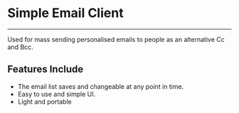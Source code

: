 <h1>Simple Email Client</h1>
<hr>
<p>
Used for mass sending personalised emails to people as an alternative Cc and Bcc. <br>
<h2>Features Include</h2>
<ul>
<li>The email list saves and changeable at any point in time.</li>
<li>Easy to use and simple UI.</li>
<li>Light and portable</li>
</ul>
